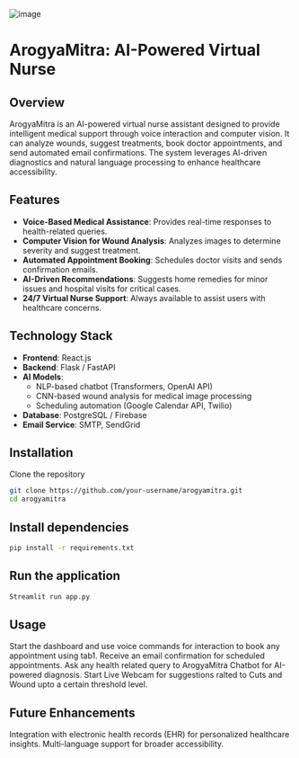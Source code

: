 ![image](https://github.com/user-attachments/assets/78487baf-5f75-42e9-8d8e-dceb6e0e0b5e)

# ArogyaMitra: AI-Powered Virtual Nurse  

## Overview  

ArogyaMitra is an AI-powered virtual nurse assistant designed to provide intelligent medical support through voice interaction and computer vision. It can analyze wounds, suggest treatments, book doctor appointments, and send automated email confirmations. The system leverages AI-driven diagnostics and natural language processing to enhance healthcare accessibility.  

## Features  

- **Voice-Based Medical Assistance**: Provides real-time responses to health-related queries.  
- **Computer Vision for Wound Analysis**: Analyzes images to determine severity and suggest treatment.  
- **Automated Appointment Booking**: Schedules doctor visits and sends confirmation emails.  
- **AI-Driven Recommendations**: Suggests home remedies for minor issues and hospital visits for critical cases.  
- **24/7 Virtual Nurse Support**: Always available to assist users with healthcare concerns.  

## Technology Stack  

- **Frontend**: React.js  
- **Backend**: Flask / FastAPI  
- **AI Models**:  
  - NLP-based chatbot (Transformers, OpenAI API)  
  - CNN-based wound analysis for medical image processing  
  - Scheduling automation (Google Calendar API, Twilio)  
- **Database**: PostgreSQL / Firebase  
- **Email Service**: SMTP, SendGrid  

## Installation  

Clone the repository  
```bash
git clone https://github.com/your-username/arogyamitra.git
cd arogyamitra
```
## Install dependencies

```bash
pip install -r requirements.txt  
```

## Run the application
```bash
Streamlit run app.py
```
## Usage

Start the dashboard and use voice commands for interaction to book any appointment using tab1.
Receive an email confirmation for scheduled appointments.
Ask any health related query to ArogyaMitra Chatbot for AI-powered diagnosis.
Start Live Webcam for suggestions ralted to Cuts and Wound upto a certain threshold level.

## Future Enhancements

Integration with electronic health records (EHR) for personalized healthcare insights.
Multi-language support for broader accessibility.

